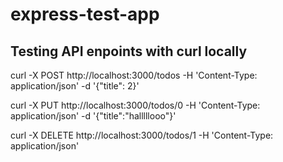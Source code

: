 # express-test-app



## Testing API enpoints with curl locally 


curl -X POST http://localhost:3000/todos -H 'Content-Type: application/json' -d '{"title": 2}'


curl -X PUT http://localhost:3000/todos/0 -H 'Content-Type: application/json' -d '{"title":"halllllooo"}'


curl -X DELETE http://localhost:3000/todos/1 -H 'Content-Type: application/json'